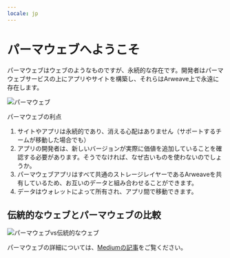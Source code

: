 ```yaml
---
locale: jp
---
```

# パーマウェブへようこそ

パーマウェブはウェブのようなものですが、永続的な存在です。開発者はパーマウェブサービスの上にアプリやサイトを構築し、それらはArweave上で永遠に存在します。

![パーマウェブ](https://arweave.net/lK3mptAgC2cijnPvogKaLCOsKSuPlvLu_6opnEOrpT0)

パーマウェブの利点

1. サイトやアプリは永続的であり、消える心配はありません（サポートするチームが移動した場合でも）
2. アプリの開発者は、新しいバージョンが実際に価値を追加していることを確認する必要があります。そうでなければ、なぜ古いものを使わないのでしょうか。
3. パーマウェブアプリはすべて共通のストレージレイヤーであるArweaveを共有しているため、お互いのデータと組み合わせることができます。
4. データはウォレットによって所有され、アプリ間で移動できます。

## 伝統的なウェブとパーマウェブの比較

![パーマウェブvs伝統的なウェブ](https://arweave.net/5EP6mhpHsfnTsmFk7aVyK8jF6zqavxJT4kgx70mUc5I)

パーマウェブの詳細については、[Mediumの記事](https://arweave.medium.com/welcome-to-the-permaweb-ce0e6c73ddfb)をご覧ください。